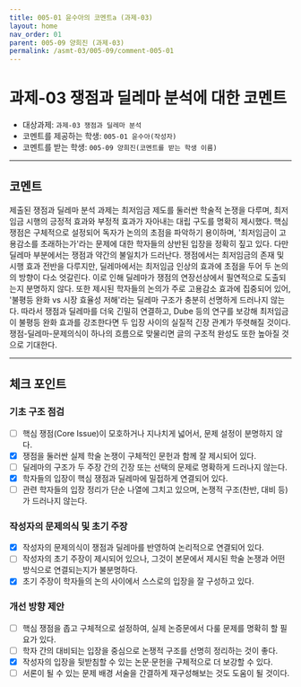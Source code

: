 ```yaml
---
title: 005-01 윤수아의 코멘트a (과제-03) 
layout: home
nav_order: 01
parent: 005-09 양희진 (과제-03)
permalink: /asmt-03/005-09/comment-005-01
---
```


# 과제-03 쟁점과 딜레마 분석에 대한 코멘트

- 대상과제: `과제-03 쟁점과 딜레마 분석`
- 코멘트를 제공하는 학생: `005-01 윤수아(작성자)` 
- 코멘트를 받는 학생: `005-09 양희진(코멘트를 받는 학생 이름)` 

---

## 코멘트

제출된 쟁점과 딜레마 분석 과제는 최저임금 제도를 둘러싼 학술적 논쟁을 다루며, 최저임금 시행의 긍정적 효과와 부정적 효과가 자아내는 대립 구도를 명확히 제시했다. 핵심 쟁점은 구체적으로 설정되어 독자가 논의의 초점을 파악하기 용이하며, '최저임금이 고용감소를 초래하는가'라는 문제에 대한 학자들의 상반된 입장을 정확히 짚고 있다. 다만 딜레마 부분에서는 쟁점과 약간의 불일치가 드러난다. 쟁점에서는 최저임금의 존재 및 시행 효과 전반을 다루지만, 딜레마에서는 최저임금 인상의 효과에 초점을 두어 두 논의의 방향이 다소 엇갈린다. 이로 인해 딜레마가 쟁점의 연장선상에서 필연적으로 도출되는지 분명하지 않다. 또한 제시된 학자들의 논의가 주로 고용감소 효과에 집중되어 있어, '불평등 완화 vs 시장 효율성 저해'라는 딜레마 구조가 충분히 선명하게 드러나지 않는다. 따라서 쟁점과 딜레마를 더욱 긴밀히 연결하고, Dube 등의 연구를 보강해 최저임금이 불평등 완화 효과를 강조한다면 두 입장 사이의 실질적 긴장 관계가 뚜렷해질 것이다. 쟁점-딜레마-문제의식이 하나의 흐름으로 맞물리면 글의 구조적 완성도 또한 높아질 것으로 기대한다.

---

## 체크 포인트

### **기초 구조 점검**
- [ ] 핵심 쟁점(Core Issue)이 모호하거나 지나치게 넓어서, 문제 설정이 분명하지 않다.
- [x] 쟁점을 둘러싼 실제 학술 논쟁이 구체적인 문헌과 함께 잘 제시되어 있다.
- [ ] 딜레마의 구조가 두 주장 간의 긴장 또는 선택의 문제로 명확하게 드러나지 않는다.
- [x] 학자들의 입장이 핵심 쟁점과 딜레마에 밀접하게 연결되어 있다.
- [ ] 관련 학자들의 입장 정리가 단순 나열에 그치고 있으며, 논쟁적 구조(찬반, 대비 등)가 드러나지 않는다.

### **작성자의 문제의식 및 초기 주장**
- [x] 작성자의 문제의식이 쟁점과 딜레마를 반영하여 논리적으로 연결되어 있다.
- [ ] 작성자의 초기 주장이 제시되어 있으나, 그것이 본문에서 제시된 학술 논쟁과 어떤 방식으로 연결되는지가 불분명하다.
- [x] 초기 주장이 학자들의 논의 사이에서 스스로의 입장을 잘 구성하고 있다.

### **개선 방향 제안**
- [ ] 핵심 쟁점을 좁고 구체적으로 설정하여, 실제 논증문에서 다룰 문제를 명확히 할 필요가 있다.
- [ ] 학자 간의 대비되는 입장을 중심으로 논쟁적 구조를 선명히 정리하는 것이 좋다.
- [x] 작성자의 입장을 뒷받침할 수 있는 논문·문헌을 구체적으로 더 보강할 수 있다.
- [ ] 서론이 될 수 있는 문제 배경 서술을 간결하게 재구성해보는 것도 도움이 될 것이다.
